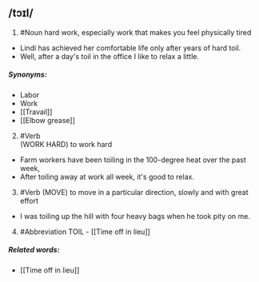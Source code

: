 ## /tɔɪl/  
1. #Noun 
hard work, especially work that makes you feel physically tired

- Lindi has achieved her comfortable life only after years of hard toil.
- Well, after a day's toil in the office I like to relax a little.

##### Synonyms:
- Labor
- Work
- [[Travail]]
- [[Elbow grease]]

2. #Verb  
(WORK HARD)
to work hard

- Farm workers have been toiling in the 100-degree heat over the past week,
- After toiling away at work all week, it's good to relax.

3. #Verb 
(MOVE)
to move in a particular direction, slowly and with great effort

- I was toiling up the hill with four heavy bags when he took pity on me.

4. #Abbreviation 
TOIL - [[Time off in lieu]]

##### Related words:
- [[Time off in lieu]]